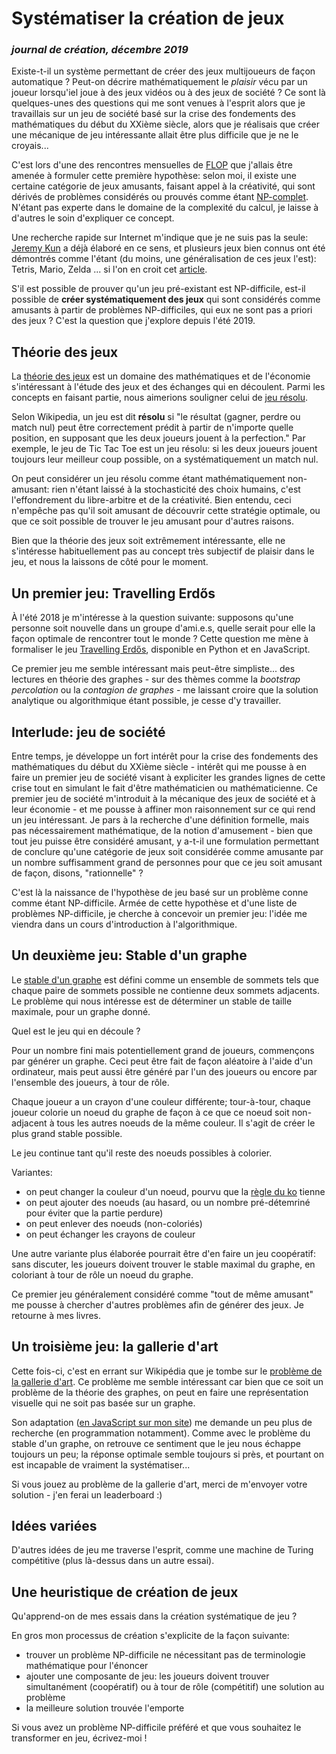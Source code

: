 # Systématiser la création de jeux

### *journal de création, décembre 2019*

Existe-t-il un système permettant de créer des jeux multijoueurs de façon automatique ? Peut-on décrire mathématiquement le *plaisir* vécu par un joueur lorsqu'iel joue à des jeux vidéos ou à des jeux de société ? Ce sont là quelques-unes des questions qui me sont venues à l'esprit alors que je travaillais sur un jeu de société basé sur la crise des fondements des mathématiques du début du XXième siècle, alors que je réalisais que créer une mécanique de jeu intéressante allait être plus difficile que je ne le croyais... 

C'est lors d'une des rencontres mensuelles de [FLOP](https://flopmtl.ca) que j'allais être amenée à formuler cette première hypothèse: selon moi, il existe une certaine catégorie de jeux amusants, faisant appel à la créativité, qui sont dérivés de problèmes considérés ou prouvés comme étant [NP-complet](https://fr.wikipedia.org/wiki/Problème_NP-complet). N'étant pas experte dans le domaine de la complexité du calcul, je laisse à d'autres le soin d'expliquer ce concept.

Une recherche rapide sur Internet m'indique que je ne suis pas la seule: [Jeremy Kun](https://jeremykun.com/2014/03/17/want-to-make-a-great-puzzle-game-get-inspired-by-theoretical-computer-science/) a déjà élaboré en ce sens, et plusieurs jeux bien connus ont été démontrés comme l'étant (du moins, une généralisation de ces jeux l'est): Tetris, Mario, Zelda ... si l'on en croit cet [article](https://erikdemaine.org/papers/Nintendo_FUN2014/paper.pdf). 

S'il est possible de prouver qu'un jeu pré-existant est NP-difficile, est-il possible de **créer systématiquement des jeux** qui sont considérés comme amusants à partir de problèmes NP-difficiles, qui eux ne sont pas a priori des jeux ? C'est la question que j'explore depuis l'été 2019.

## Théorie des jeux

La [théorie des jeux](https://fr.wikipedia.org/wiki/Théorie_des_jeux) est un domaine des mathématiques et de l'économie s'intéressant à l'étude des jeux et des échanges qui en découlent. Parmi les concepts en faisant partie, nous aimerions souligner celui de [jeu résolu](https://fr.wikipedia.org/wiki/Jeu_résolu).

Selon Wikipedia, un jeu est dit **résolu**  si "le résultat (gagner, perdre ou match nul) peut être correctement prédit à partir de n'importe quelle position, en supposant que les deux joueurs jouent à la perfection." Par exemple, le jeu de Tic Tac Toe est un jeu résolu: si les deux joueurs jouent toujours leur meilleur coup possible, on a systématiquement un match nul.

On peut considérer un jeu résolu comme étant mathématiquement non-amusant: rien n'étant laissé à la stochasticité des choix humains, c'est l'effondrement du libre-arbitre et de la créativité. Bien entendu, ceci n'empêche pas qu'il soit amusant de découvrir cette stratégie optimale, ou que ce soit possible de trouver le jeu amusant pour d'autres raisons.

Bien que la théorie des jeux soit extrêmement intéressante, elle ne s'intéresse habituellement pas au concept très subjectif de plaisir dans le jeu, et nous la laissons de côté pour le moment.

## Un premier jeu: Travelling Erdős

À l'été 2018 je m'intéresse à la question suivante: supposons qu'une personne soit nouvelle dans un groupe d'ami.e.s, quelle serait pour elle la façon optimale de rencontrer tout le monde ? Cette question me mène à formaliser le jeu [Travelling Erdős](https://github.com/eviau/TravelingErdos), disponible en Python et en JavaScript. 

Ce premier jeu me semble intéressant mais peut-être simpliste... des lectures en théorie des graphes  - sur des thèmes comme la *bootstrap percolation* ou la *contagion de graphes* - me laissant croire que la solution analytique ou algorithmique étant possible, je cesse d'y travailler.

## Interlude: jeu de société

Entre temps, je développe un fort intérêt pour la crise des fondements des mathématiques du début du XXième siècle - intérêt qui me pousse à en faire un premier jeu de société visant à expliciter les grandes lignes de cette crise tout en simulant le fait d'être mathématicien ou mathématicienne. Ce premier jeu de société m'introduit à la mécanique des jeux de société et à leur économie - et me pousse à affiner mon raisonnement sur ce qui rend un jeu intéressant. Je pars à la recherche d'une définition formelle, mais pas nécessairement mathématique, de la notion d'amusement - bien que tout jeu puisse être considéré amusant, y a-t-il une formulation permettant de conclure qu'une catégorie de jeux soit considérée comme amusante par un nombre suffisamment grand de personnes pour que ce jeu soit amusant de façon, disons, "rationnelle" ?

C'est là la naissance de l'hypothèse de jeu basé sur un problème conne comme étant NP-difficile. Armée de cette hypothèse et d'une liste de problèmes NP-difficile, je cherche à concevoir un premier jeu: l'idée me viendra dans un cours d'introduction à l'algorithmique.

## Un deuxième jeu: Stable d'un graphe

Le [stable d'un graphe](https://fr.wikipedia.org/wiki/Stable_(théorie_des_graphes)) est défini comme un ensemble de sommets tels que chaque paire de sommets possible ne contienne deux sommets adjacents. Le problème qui nous intéresse est de déterminer un stable de taille maximale, pour un graphe donné.

Quel est le jeu qui en découle ?

Pour un nombre fini mais potentiellement grand de joueurs, commençons par générer un graphe. Ceci peut être fait de façon aléatoire à l'aide d'un ordinateur, mais peut aussi être généré par l'un des joueurs ou encore par l'ensemble des joueurs, à tour de rôle.

Chaque joueur a un crayon d'une couleur différente; tour-à-tour, chaque joueur colorie un noeud du graphe de façon à ce que ce noeud soit non-adjacent à tous les autres noeuds de la même couleur. Il s'agit de créer le plus grand stable possible.

Le jeu continue tant qu'il reste des noeuds possibles à colorier.

Variantes:
- on peut changer la couleur d'un noeud, pourvu que la [règle du ko](https://fr.wikipedia.org/wiki/Règles_du_go#Ko) tienne
- on peut ajouter des noeuds (au hasard, ou un nombre pré-détemriné pour éviter que la partie perdure)
- on peut enlever des noeuds (non-coloriés)
- on peut échanger les crayons de couleur

Une autre variante plus élaborée pourrait être d'en faire un jeu coopératif: sans discuter, les joueurs doivent trouver le stable maximal du graphe, en coloriant à tour de rôle un noeud du graphe.

Ce premier jeu généralement considéré comme "tout de même amusant" me pousse à chercher d'autres problèmes afin de générer des jeux. Je retourne à mes livres.

## Un troisième jeu: la gallerie d'art

Cette fois-ci, c'est en errant sur Wikipédia que je tombe sur le [problème de la gallerie d'art](https://fr.wikipedia.org/wiki/Problème_de_la_galerie_d%27art). Ce problème me semble intéressant car bien que ce soit un problème de la théorie des graphes, on peut en faire une représentation visuelle qui ne soit pas basée sur un graphe.

Son adaptation ([en JavaScript sur mon site](https://eviau.github.io/artgalleryjs/)) me demande un peu plus de recherche (en programmation notamment). Comme avec le problème du stable d'un graphe, on retrouve ce sentiment que le jeu nous échappe toujours un peu; la réponse optimale semble toujours si près, et pourtant on est incapable de vraiment la systématiser...

Si vous jouez au problème de la gallerie d'art, merci de m'envoyer votre solution - j'en ferai un leaderboard :)

## Idées variées

D'autres idées de jeu me traverse l'esprit, comme une machine de Turing compétitive (plus là-dessus dans un autre essai).

## Une heuristique de création de jeux

Qu'apprend-on de mes essais dans la création systématique de jeu ?

En gros mon processus de création s'explicite de la façon suivante:

- trouver un problème NP-difficile ne nécessitant pas de terminologie mathématique pour l'énoncer
- ajouter une composante de jeu: les joueurs doivent trouver simultanément (coopératif) ou à tour de rôle (compétitif) une solution au problème
- la meilleure solution trouvée l'emporte

Si vous avez un problème NP-difficile préféré et que vous souhaitez le transformer en jeu, écrivez-moi !

